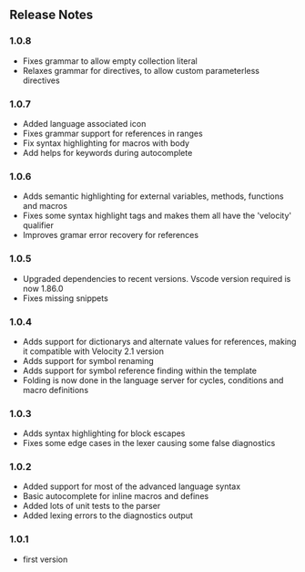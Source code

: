 ## Release Notes

### 1.0.8
- Fixes grammar to allow empty collection literal
- Relaxes grammar for directives, to allow custom parameterless directives

### 1.0.7
- Added language associated icon
- Fixes grammar support for references in ranges
- Fix syntax highlighting for macros with body
- Add helps for keywords during autocomplete

### 1.0.6
- Adds semantic highlighting for external variables, methods, functions and macros
- Fixes some syntax highlight tags and makes them all have the 'velocity' qualifier
- Improves gramar error recovery for references

### 1.0.5
- Upgraded dependencies to recent versions. Vscode version required is now 1.86.0
- Fixes missing snippets

### 1.0.4
- Adds support for dictionarys and alternate values for references, making it compatible with Velocity 2.1 version
- Adds support for symbol renaming
- Adds support for symbol reference finding within the template
- Folding is now done in the language server for cycles, conditions and macro definitions

### 1.0.3
- Adds syntax highlighting for block escapes
- Fixes some edge cases in the lexer causing some false diagnostics

### 1.0.2
- Added support for most of the advanced language syntax
- Basic autocomplete for inline macros and defines
- Added lots of unit tests to the parser
- Added lexing errors to the diagnostics output

### 1.0.1
- first version